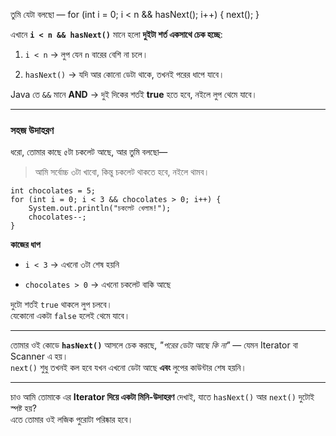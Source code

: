 তুমি যেটা বলছো —
    for (int i = 0; i < n && hasNext(); i++) {
        next();
    }

এখানে **`i < n && hasNext()`** মানে হলো **দুইটা শর্ত একসাথে চেক হচ্ছে**:

1. `i < n` → লুপ যেন `n` বারের বেশি না চলে।

2. `hasNext()` → যদি আর কোনো ডেটা থাকে, তখনই পরের ধাপে যাবে।

Java তে `&&` মানে **AND** → দুই দিকের শর্তই **true** হতে হবে, নইলে লুপ থেমে যাবে।

* * *

### সহজ উদাহরণ

ধরো, তোমার কাছে ৫টা চকলেট আছে, আর তুমি বলছো—

> আমি সর্বোচ্চ ৩টা খাবো, কিন্তু চকলেট থাকতে হবে, নইলে থামব।

    int chocolates = 5;
    for (int i = 0; i < 3 && chocolates > 0; i++) {
        System.out.println("চকলেট খেলাম!");
        chocolates--;
    }

**কাজের ধাপ**

* `i < 3` → এখনো ৩টা শেষ হয়নি

* `chocolates > 0` → এখনো চকলেট বাকি আছে

দুটো শর্তই `true` থাকলে লুপ চলবে।  
যেকোনো একটা `false` হলেই থেমে যাবে।

* * *

তোমার ওই কোডে **`hasNext()`** আসলে চেক করছে, _"পরের ডেটা আছে কি না"_ — যেমন Iterator বা Scanner এ হয়।  
`next()` শুধু তখনই কল হবে যখন এখনো ডেটা আছে **এবং** লুপের কাউন্টার শেষ হয়নি।

* * *

চাও আমি তোমাকে এর **Iterator দিয়ে একটা মিনি-উদাহরণ** দেখাই, যাতে `hasNext()` আর `next()` দুটোই স্পষ্ট হয়?  
এতে তোমার ওই লজিক পুরোটা পরিষ্কার হবে।
